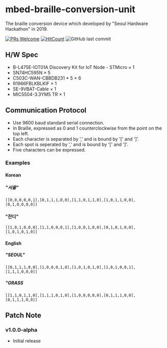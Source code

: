 
# mbed-braille-conversion-unit
The braille conversion device which developed by "Seoul Hardware Hackathon" in 2019.

[![PRs Welcome](https://img.shields.io/badge/PRs-welcome-brightgreen.svg?style=flat-square)](http://makeapullrequest.com)
[![HitCount](http://hits.dwyl.io/nulLeeKH/mbed-braille-conversion-unit.svg)](http://hits.dwyl.io/nulLeeKH/mbed-braille-conversion-unit)
![GitHub last commit](https://img.shields.io/github/last-commit/nulLeeKH/mbed-braille-conversion-unit.svg)

## H/W Spec
- B-L475E-IOT01A Discovery Kit for IoT Node - STMicro × 1
- SN74HC595N × 5
- C503C-WAN-CBBDB231 * 5 × 6
- R1966FBLKBLKIF × 1
- SE-9VBAT-Cable × 1
- MIC5504-3.3YM5 TR × 1

## Communication Protocol
- Use 9600 baud standard serial connection.
- In Braille, expressed as 0 and 1 counterclockwise from the point on the top left.
- Each character is separated by ',' and is bound by '[' and ']'.
- Each spot is seperated by ',' and is bound by '[' and ']'.
- Five characters can be expressed.

### Examples

#### Korean

##### "서울"
```
[[0,0,0,0,0,1],[0,1,1,1,0,0],[1,1,0,1,1,0],[1,0,1,1,0,0],[0,1,0,0,0,0]]
```

#### "잔디"
```
[[1,0,1,0,0,0],[1,1,0,0,0,1],[1,0,0,1,0,0],[0,1,0,1,0,0],[1,0,1,0,1,0]]
```

#### English

##### "SEOUL"
```
[[0,1,1,1,0,0],[1,0,0,0,1,0],[1,0,1,0,1,0],[1,0,1,0,0,1],[1,1,1,0,0,0]]
```

##### "GRASS
```
[[1,1,0,1,1,0],[1,1,1,0,1,0],[1,0,0,0,0,0],[0,1,1,1,0,0],[0,1,1,1,0,0]]
```

## Patch Note

### v1.0.0-alpha
- Initial release
